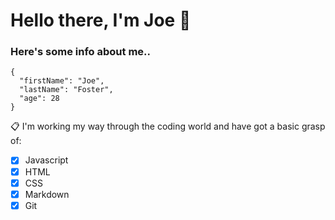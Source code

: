 # Hello there, I'm Joe 👋

### Here's some info about me..

```
{
  "firstName": "Joe",
  "lastName": "Foster",
  "age": 28
}
```

:clipboard: I'm working my way through the coding world and have got a basic grasp of:
- [x] Javascript
- [x] HTML
- [x] CSS
- [x] Markdown
- [x] Git
